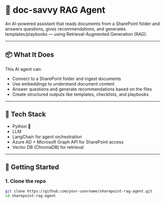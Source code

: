 # 🤖 doc-savvy RAG Agent

An AI-powered assistant that reads documents from a SharePoint folder and answers questions, gives recommendations, and generates templates/playbooks — using Retrieval-Augmented Generation (RAG).

---

## 📦 What It Does

This AI agent can:

- Connect to a SharePoint folder and ingest documents
- Use embeddings to understand document content
- Answer questions and generate recommendations based on the files
- Create structured outputs like templates, checklists, and playbooks

---

## 🧠 Tech Stack

- Python 🐍
- LLM
- LangChain for agent orchestration
- Azure AD + Microsoft Graph API for SharePoint access
- Vector DB (ChromaDB) for retrieval

---

## 🚀 Getting Started

### 1. Clone the repo

```bash
git clone https://github.com/your-username/sharepoint-rag-agent.git
cd sharepoint-rag-agent
